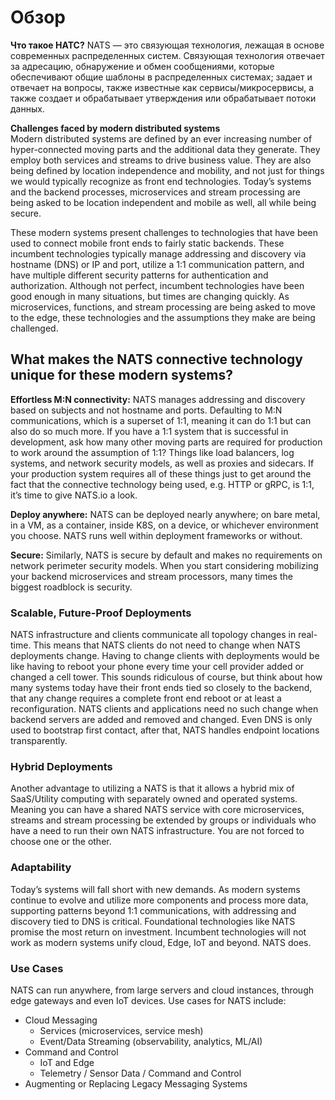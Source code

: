 # Обзор

**Что такое НАТС?**
NATS — это связующая технология, лежащая в основе современных распределенных систем. Связующая технология отвечает за адресацию, обнаружение и обмен сообщениями, которые обеспечивают общие шаблоны в распределенных системах; задает и отвечает на вопросы, также известные как сервисы/микросервисы, а также создает и обрабатывает утверждения или обрабатывает потоки данных.

**Challenges faced by modern distributed systems**  
Modern distributed systems are defined by an ever increasing number of hyper-connected moving parts and the additional data they generate. They employ both services and streams to drive business value. They are also being defined by location independence and mobility, and not just for things we would typically recognize as front end technologies. Today’s systems and the backend processes, microservices and stream processing are being asked to be location independent and mobile as well, all while being secure.

These modern systems present challenges to technologies that have been used to connect mobile front ends to fairly static backends. These incumbent technologies typically manage addressing and discovery via hostname \(DNS\) or IP and port, utilize a 1:1 communication pattern, and have multiple different security patterns for authentication and authorization. Although not perfect, incumbent technologies have been good enough in many situations, but times are changing quickly. As microservices, functions, and stream processing are being asked to move to the edge, these technologies and the assumptions they make are being challenged.

## What makes the NATS connective technology unique for these modern systems?

**Effortless M:N connectivity:** NATS manages addressing and discovery based on subjects and not hostname and ports. Defaulting to M:N communications, which is a superset of 1:1, meaning it can do 1:1 but can also do so much more. If you have a 1:1 system that is successful in development, ask how many other moving parts are required for production to work around the assumption of 1:1? Things like load balancers, log systems, and network security models, as well as proxies and sidecars. If your production system requires all of these things just to get around the fact that the connective technology being used, e.g. HTTP or gRPC, is 1:1, it’s time to give NATS.io a look.

**Deploy anywhere:** NATS can be deployed nearly anywhere; on bare metal, in a VM, as a container, inside K8S, on a device, or whichever environment you choose. NATS runs well within deployment frameworks or without.

**Secure:** Similarly, NATS is secure by default and makes no requirements on network perimeter security models. When you start considering mobilizing your backend microservices and stream processors, many times the biggest roadblock is security.

### Scalable, Future-Proof Deployments

NATS infrastructure and clients communicate all topology changes in real-time. This means that NATS clients do not need to change when NATS deployments change. Having to change clients with deployments would be like having to reboot your phone every time your cell provider added or changed a cell tower. This sounds ridiculous of course, but think about how many systems today have their front ends tied so closely to the backend, that any change requires a complete front end reboot or at least a reconfiguration. NATS clients and applications need no such change when backend servers are added and removed and changed. Even DNS is only used to bootstrap first contact, after that, NATS handles endpoint locations transparently.

### Hybrid Deployments

Another advantage to utilizing a NATS is that it allows a hybrid mix of SaaS/Utility computing with separately owned and operated systems. Meaning you can have a shared NATS service with core microservices, streams and stream processing be extended by groups or individuals who have a need to run their own NATS infrastructure. You are not forced to choose one or the other.

### Adaptability

Today’s systems will fall short with new demands. As modern systems continue to evolve and utilize more components and process more data, supporting patterns beyond 1:1 communications, with addressing and discovery tied to DNS is critical. Foundational technologies like NATS promise the most return on investment. Incumbent technologies will not work as modern systems unify cloud, Edge, IoT and beyond. NATS does.

### Use Cases

NATS can run anywhere, from large servers and cloud instances, through edge gateways and even IoT devices. Use cases for NATS include:

* Cloud Messaging
    * Services \(microservices, service mesh\)
    * Event/Data Streaming \(observability, analytics, ML/AI\)
* Command and Control
    * IoT and Edge
    * Telemetry / Sensor Data / Command and Control
* Augmenting or Replacing Legacy Messaging Systems
